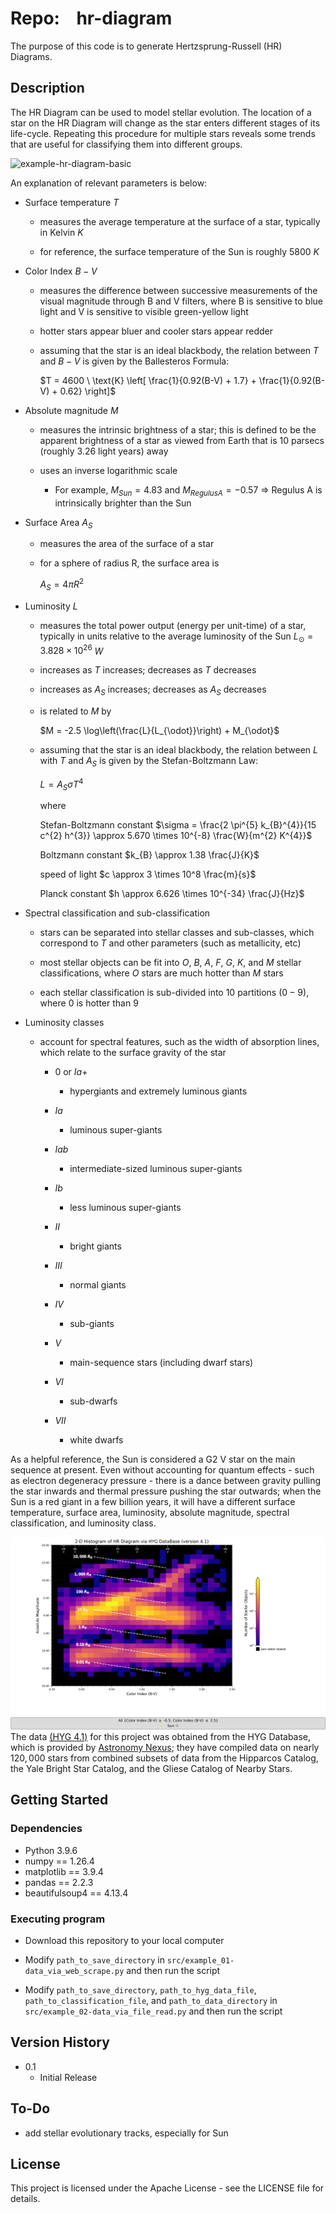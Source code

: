 # Repo:    hr-diagram

The purpose of this code is to generate Hertzsprung-Russell (HR) Diagrams.

## Description

The HR Diagram can be used to model stellar evolution. The location of a star on the HR Diagram will change as the star enters different stages of its life-cycle. Repeating this procedure for multiple stars reveals some trends that are useful for classifying them into different groups.

<img src="output/example_01-data_via_web_scrape/HR_Diagram-LuminosityHR_Diagram-LuminosityClass-Luminosity_VS_ColorIndex(BV)-wSun-wIsoRadius-wSpectralTypes_MarkAt9V.png" title="" alt="example-hr-diagram-basic" data-align="center">

An explanation of relevant parameters is below:

* Surface temperature $T$
  
  * measures the average temperature at the surface of a star, typically in Kelvin $K$
  
  * for reference, the surface temperature of the Sun is roughly $5800$ $K$

* Color Index $B-V$
  
  * measures the difference between successive measurements of the visual magnitude through B and V filters, where B is sensitive to blue light and V is sensitive to visible green-yellow light
  
  * hotter stars appear bluer and cooler stars appear redder
  
  * assuming that the star is an ideal blackbody, the relation between $T$ and $B-V$ is given by the Ballesteros Formula:
    
    $T = 4600 \ \text{K} \left[ \frac{1}{0.92(B-V) + 1.7} + \frac{1}{0.92(B-V) + 0.62} \right]$

* Absolute magnitude $M$
  
  * measures the intrinsic brightness of a star; this is defined to be the apparent brightness of a star as viewed from Earth that is 10 parsecs (roughly 3.26 light years) away
  
  * uses an inverse logarithmic scale
    
    * For example, $M_{Sun} = 4.83$ and $M_{Regulus A} = -0.57$ ⇒ Regulus A is intrinsically brighter than the Sun

* Surface Area $A_{S}$
  
  * measures the area of the surface of a star
  
  * for a sphere of radius R, the surface area is
    
    $A_{S} = 4 \pi R^{2}$

* Luminosity $L$
  
  * measures the total power output (energy per unit-time) of a star, typically in units relative to the average luminosity of the Sun $L_{\odot} = 3.828 \times 10^{26}$ $W$
  
  * increases as $T$ increases; decreases as $T$ decreases
  
  * increases as $A_{S}$ increases; decreases as $A_{S}$ decreases
  
  * is related to $M$ by 
    
    $M = -2.5 \log\left(\frac{L}{L_{\odot}}\right) + M_{\odot}$
  
  * assuming that the star is an ideal blackbody, the relation between $L$ with $T$ and $A_{S}$ is given by the Stefan-Boltzmann Law:
    
    $L = A_{S} \sigma T^{4}$
    
    where 
    
    Stefan-Boltzmann constant $\sigma = \frac{2 \pi^{5} k_{B}^{4}}{15 c^{2} h^{3}} \approx 5.670 \times 10^{-8} \frac{W}{m^{2} K^{4}}$ 
    
    Boltzmann constant $k_{B} \approx 1.38 \frac{J}{K}$
    
    speed of light $c \approx 3 \times 10^8 \frac{m}{s}$
    
    Planck constant $h \approx 6.626 \times 10^{-34} \frac{J}{Hz}$

* Spectral classification and sub-classification
  
  * stars can be separated into stellar classes and sub-classes, which correspond to $T$ and other parameters (such as metallicity, etc)
  
  * most stellar objects can be fit into $O$, $B$, $A$, $F$, $G$, $K$, and $M$ stellar classifications, where $O$ stars are much hotter than $M$ stars
  
  * each stellar classification is sub-divided into 10 partitions ($0 - 9$), where $0$ is hotter than $9$ 

* Luminosity classes
  
  * account for spectral features, such as the width of absorption lines, which relate to the surface gravity of the star
    
    * $0$ or $Ia+$
      
      * hypergiants and extremely luminous giants
    
    * $Ia$
      
      * luminous super-giants
    
    * $Iab$
      
      * intermediate-sized luminous super-giants
    
    * $Ib$
      
      * less luminous super-giants
    
    * $II$
      
      * bright giants
    
    * $III$
      
      * normal giants
    
    * $IV$
      
      * sub-giants
    
    * $V$
      
      * main-sequence stars (including dwarf stars)
    
    * $VI$
      
      * sub-dwarfs
    
    * $VII$
      
      * white dwarfs

As a helpful reference, the Sun is considered a G2 V star on the main sequence at present. Even without accounting for quantum effects - such as electron degeneracy pressure - there is a dance between gravity pulling the star inwards and thermal pressure pushing the star outwards; when the Sun is a red giant in a few billion years, it will have a different surface temperature, surface area, luminosity, absolute magnitude, spectral classification, and luminosity class. 

<img src="output/example_01-data_via_web_scrape/HR_Diagram-2DHistogram-AbsoluteMagnitude_VS_ColorIndex(BV)-wSun-wIsoRadius-wSpectralTypes_MarkAt9V.png" title="" alt="example-2D_histogram" data-align="center">The data [(HYG 4.1)](https://www.astronexus.com/downloads/catalogs/hygdata_v41.csv.gz) for this project was obtained from the HYG Database, which is provided by [Astronomy Nexus](https://www.astronexus.com/projects/hyg); they have compiled data on nearly $120,000$ stars from combined subsets of data from the Hipparcos Catalog, the Yale Bright Star Catalog, and the Gliese Catalog of Nearby Stars.

## Getting Started

### Dependencies

* Python 3.9.6
* numpy == 1.26.4
* matplotlib == 3.9.4
* pandas == 2.2.3
* beautifulsoup4 == 4.13.4 

### Executing program

* Download this repository to your local computer

* Modify `path_to_save_directory` in `src/example_01-data_via_web_scrape.py` and then run the script

* Modify `path_to_save_directory`, `path_to_hyg_data_file`,
  `path_to_classification_file`, and `path_to_data_directory`  in `src/example_02-data_via_file_read.py` and then run the script

## Version History

* 0.1
  * Initial Release

## To-Do
* add stellar evolutionary tracks, especially for Sun

## License

This project is licensed under the Apache License - see the LICENSE file for details.
